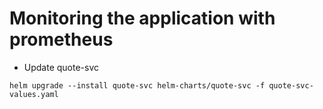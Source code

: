 # Monitoring the application with prometheus

* Update quote-svc
```
helm upgrade --install quote-svc helm-charts/quote-svc -f quote-svc-values.yaml
```
